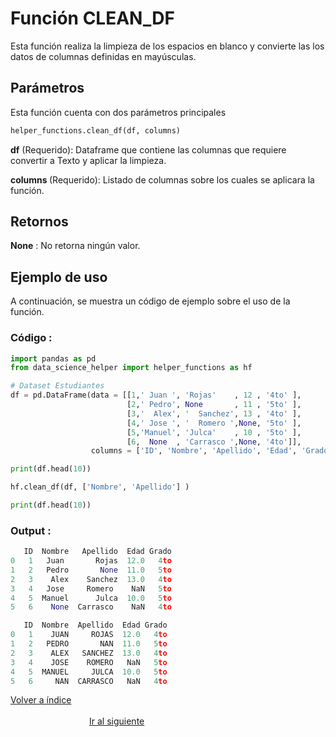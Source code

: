 Función **CLEAN_DF**
==============================
<p1>Esta función realiza la limpieza de los espacios en blanco y convierte las los datos de columnas definidas en mayúsculas.</p1>

**<h2>Parámetros</h2>**
<p1> Esta función cuenta con dos parámetros principales</p1>

```Python
helper_functions.clean_df(df, columns)
```

<p1><strong>df</strong> (Requerido): Dataframe que contiene las columnas que requiere convertir a Texto y aplicar la limpieza.</p1>

<p1><strong>columns </strong> (Requerido): Listado de columnas sobre los cuales se aplicara la función.</p1>

**<h2>Retornos</h2>**

<p1><strong>None</strong> : No retorna ningún valor.</p1>
<p1> </p1>


**<h2>Ejemplo de uso</h2>**
<p1> A continuación, se muestra un código de ejemplo sobre el uso de la función.</p1>

**<h3>Código :</h3>**
```Python
import pandas as pd
from data_science_helper import helper_functions as hf

# Dataset Estudiantes
df = pd.DataFrame(data = [[1,' Juan ', 'Rojas'    , 12 , '4to' ],
                          [2,' Pedro', None       , 11 , '5to' ],
                          [3,'  Alex', '  Sanchez', 13 , '4to' ],
                          [4,' Jose ', '  Romero ',None, '5to' ],
                          [5,'Manuel', 'Julca'    , 10 , '5to' ],
                          [6,  None  , 'Carrasco ',None, '4to']], 
                  columns = ['ID', 'Nombre', 'Apellido', 'Edad', 'Grado'])

print(df.head(10))

hf.clean_df(df, ['Nombre', 'Apellido'] )

print(df.head(10))
```


**<h3>Output :</h3>**

```Python
   ID  Nombre   Apellido  Edad Grado
0   1   Juan       Rojas  12.0   4to
1   2   Pedro       None  11.0   5to
2   3    Alex    Sanchez  13.0   4to
3   4   Jose     Romero    NaN   5to
4   5  Manuel      Julca  10.0   5to
5   6    None  Carrasco    NaN   4to

   ID  Nombre  Apellido  Edad Grado
0   1    JUAN     ROJAS  12.0   4to
1   2   PEDRO       NAN  11.0   5to
2   3    ALEX   SANCHEZ  13.0   4to
3   4    JOSE    ROMERO   NaN   5to
4   5  MANUEL     JULCA  10.0   5to
5   6     NAN  CARRASCO   NaN   4to
```
[Volver a índice](../../docsPrincipal.md ) $~~~~~~~~~~~~~~~~~~~~~~~~~~~~~~~~~~~~~~~~~~~~~~~~~~~~~~~~~~~~~~~~~~~~~~~~~~~~~~~~~~~~~~~~~~~~~~~~~~~~~~~~~~~~~~~~~~~~~~~~~~~~~~~~~~~~~~~~~~~~~~~~~~~~~~~~~~~~~~~$ [Ir al siguiente](HELPER_FUNCTIONS_encoder_cat.md)




